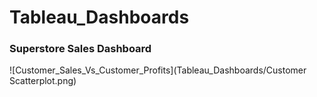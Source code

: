 # Tableau_Dashboards
### Superstore Sales Dashboard
![Customer_Sales_Vs_Customer_Profits](Tableau_Dashboards/Customer Scatterplot.png)
